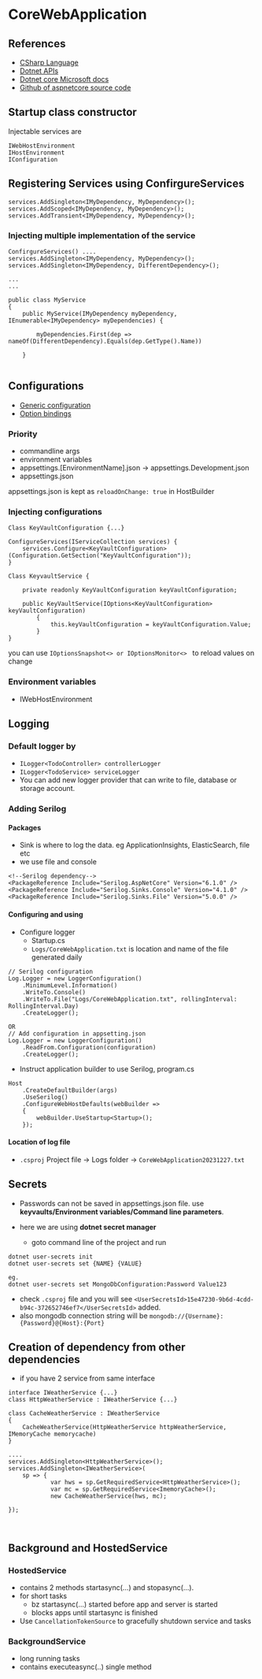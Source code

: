 ﻿# CoreWebApplication

## References
- [CSharp Language](https://learn.microsoft.com/en-us/dotnet/csharp/)
- [Dotnet APIs](https://learn.microsoft.com/en-us/dotnet/api/)
- [Dotnet core Microsoft docs](https://docs.microsoft.com/en-us/aspnet/core/fundamentals/?view=aspnetcore-5.0&tabs=windows)
- [Github of aspnetcore source code](https://github.com/dotnet/aspnetcore)

## Startup class constructor

Injectable services are
```
IWebHostEnvironment
IHostEnvironment
IConfiguration
```

## Registering Services using ConfirgureServices

```
services.AddSingleton<IMyDependency, MyDependency>();
services.AddScoped<IMyDependency, MyDependency>();
services.AddTransient<IMyDependency, MyDependency>();
```

### Injecting multiple implementation of the service

```
ConfirgureServices() ....
services.AddSingleton<IMyDependency, MyDependency>();
services.AddSingleton<IMyDependency, DifferentDependency>();

...
...

public class MyService
{
    public MyService(IMyDependency myDependency, IEnumerable<IMyDependency> myDependencies) {

        myDependencies.First(dep => nameOf(DifferentDependency).Equals(dep.GetType().Name))   

    }


```
## Configurations

- [Generic configuration](https://docs.microsoft.com/en-us/aspnet/core/fundamentals/configuration/?view=aspnetcore-5.0#evcp)
- [Option bindings](https://docs.microsoft.com/en-us/aspnet/core/fundamentals/configuration/options?view=aspnetcore-5.0#ios)

### Priority
 -  commandline args
 -  environment variables
 -  appsettings.[EnvironmentName].json -> appsettings.Development.json
 -  appsettings.json

appsettings.json is kept as `reloadOnChange: true` in HostBuilder

### Injecting configurations

```
Class KeyVaultConfiguration {...}

ConfigureServices(IServiceCollection services) {
    services.Configure<KeyVaultConfiguration>(Configuration.GetSection("KeyVaultConfiguration"));
}

Class KeyvaultService {

    private readonly KeyVaultConfiguration keyVaultConfiguration;

    public KeyVaultService(IOptions<KeyVaultConfiguration> keyVaultConfiguration)
        {
            this.keyVaultConfiguration = keyVaultConfiguration.Value;   
        }
}
```
you can use `IOptionsSnapshot<> or IOptionsMonitor<> ` to reload values on change

### Environment variables
- IWebHostEnvironment 

## Logging

### Default logger by
- `ILogger<TodoController> controllerLogger`
- `ILogger<TodoService> serviceLogger`
- You can add new logger provider that can write to file, database or storage account.
 
### Adding Serilog

#### Packages
- Sink is where to log the data. eg ApplicationInsights, ElasticSearch, file etc
- we use file and console

```
<!--Serilog dependency-->
<PackageReference Include="Serilog.AspNetCore" Version="6.1.0" />
<PackageReference Include="Serilog.Sinks.Console" Version="4.1.0" />
<PackageReference Include="Serilog.Sinks.File" Version="5.0.0" />
```

#### Configuring and using

- Configure logger
  - Startup.cs
  - `Logs/CoreWebApplication.txt` is location and name of the file generated daily
```
// Serilog configuration
Log.Logger = new LoggerConfiguration()
    .MinimumLevel.Information()
    .WriteTo.Console()
    .WriteTo.File("Logs/CoreWebApplication.txt", rollingInterval: RollingInterval.Day)
    .CreateLogger();

OR
// Add configuration in appsetting.json 
Log.Logger = new LoggerConfiguration()
    .ReadFrom.Configuration(configuration)
    .CreateLogger();
```

- Instruct application builder to use Serilog, program.cs
```
Host
    .CreateDefaultBuilder(args)
    .UseSerilog()
    .ConfigureWebHostDefaults(webBuilder =>
    {
        webBuilder.UseStartup<Startup>();
    });
```

#### Location of log file

- `.csproj` Project file -> Logs folder -> `CoreWebApplication20231227.txt`

## Secrets

- Passwords can not be saved in appsettings.json file. use **keyvaults/Environment variables/Command line parameters**. 
- here we are using **dotnet secret manager**

  - goto command line of the project and run

```
dotnet user-secrets init
dotnet user-secrets set {NAME} {VALUE}

eg.
dotnet user-secrets set MongoDbConfiguration:Password Value123
```

- check `.csproj` file and you will see `<UserSecretsId>15e47230-9b6d-4cdd-b94c-372652746ef7</UserSecretsId>` added.</br>
- also mongodb connection string will be `mongodb://{Username}:{Password}@{Host}:{Port}`


## Creation of dependency from other dependencies

- if you have 2 service from same interface
```
interface IWeatherService {...}
class HttpWeatherService : IWeatherService {...}

class CacheWeatherService : IWeatherService
{
    CacheWeatherService(HttpWeatherService httpWeatherService, IMemoryCache memorycache)
}

....
services.AddSingleton<HttpWeatherService>();
services.AddSingleton<IWeatherService>(
    sp => { 
            var hws = sp.GetRequiredService<HttpWeatherService>();
            var mc = sp.GetRequiredService<ImemoryCache>(); 
            new CacheWeatherService(hws, mc);

});



```

## Background and HostedService

### HostedService
- contains 2 methods startasync(...) and stopasync(...). 
- for short tasks
  - bz startasync(...) started before app and server is started
  - blocks apps until startasync is finished
- Use `CancellationTokenSource` to gracefully shutdown service and tasks

### BackgroundService
- long running tasks
- contains executeasync(..) single method
